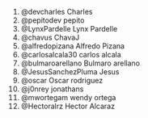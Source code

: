 1. @devcharles Charles
2. @pepitodev pepito
3. @LynxPardelle Lynx Pardelle
4. @chavus ChavaJ
5. @alfredopizana Alfredo Pizana
6. @carlosalcala30 carlos alcala
7. @bulmaroarellano Bulmaro arellano
8. @JesusSanchezPluma Jesus
9. @oscar Oscar rodriguez
10. @j0nrey jonathans
11. @mwortegam wendy ortega
12. @Hectoralrz Hector Alcaraz
